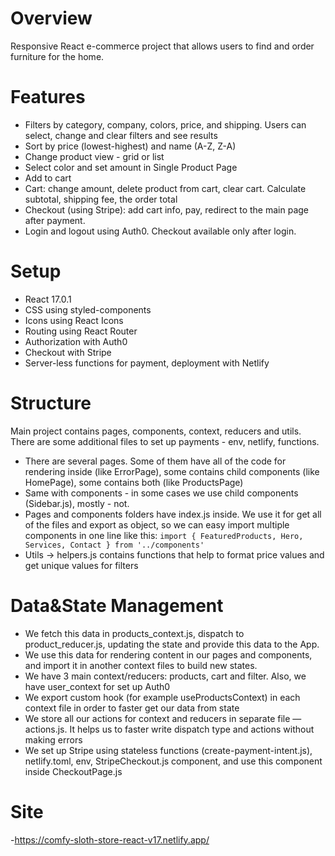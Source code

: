 # Overview

Responsive React e-commerce project that allows users to find and order furniture for the home.

# Features

- Filters by category, company, colors, price, and shipping. Users can select, change and clear filters and see results
- Sort by price (lowest-highest) and name (A-Z, Z-A)
- Change product view - grid or list
- Select color and set amount in Single Product Page
- Add to cart
- Cart: change amount, delete product from cart, clear cart. Calculate subtotal, shipping fee, the order total
- Checkout (using Stripe): add cart info, pay, redirect to the main page after payment.
- Login and logout using Auth0. Checkout available only after login.

# Setup

- React 17.0.1
- CSS using styled-components
- Icons using React Icons
- Routing using React Router
- Authorization with Auth0
- Checkout with Stripe
- Server-less functions for payment, deployment with Netlify

# Structure

Main project contains pages, components, context, reducers and utils. There are some additional files to set up payments - env, netlify, functions.

- There are several pages. Some of them have all of the code for rendering inside (like ErrorPage), some contains child components (like HomePage), some contains both (like ProductsPage)
- Same with components - in some cases we use child components (Sidebar.js), mostly - not.
- Pages and components folders have index.js inside. We use it for get all of the files and export as object, so we can easy import multiple components in one line like this: `import { FeaturedProducts, Hero, Services, Contact } from '../components'`
- Utils → helpers.js contains functions that help to format price values and get unique values for filters

# Data&State Management

- We fetch this data in products_context.js, dispatch to product_reducer.js, updating the state and provide this data to the App.
- We use this data for rendering content in our pages and components, and import it in another context files to build new states.
- We have 3 main context/reducers: products, cart and filter. Also, we have user_context for set up Auth0
- We export custom hook (for example useProductsContext) in each context file in order to faster get our data from state
- We store all our actions for context and reducers in separate file — actions.js. It helps us to faster write dispatch type and actions without making errors
- We set up Stripe using stateless functions (create-payment-intent.js), netlify.toml, env, StripeCheckout.js component, and use this component inside CheckoutPage.js

# Site

-https://comfy-sloth-store-react-v17.netlify.app/
